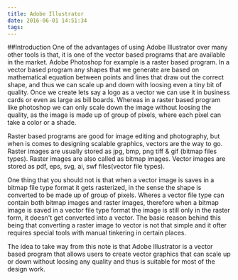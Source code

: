 ```yaml
---
title: Adobe Illustrator
date: 2016-06-01 14:51:34
tags:
---
```


##Introduction
One of the advantages of using Adobe Illustrator over many other tools is that, it is one of the vector based programs that are available in the market. Adobe Photoshop for example is a raster based program. In a vector based program any shapes that we generate are based on mathematical equation between points and lines that draw out the correct shape, and thus we can scale up and down with loosing even a tiny bit of quality. Once we create lets say a logo as a vector we can use it in business cards or even as large as bill boards. Whereas in a raster based program like photoshop we can only scale down the image without loosing the quality, as the image is made up of group of pixels, where each pixel can take a color or a shade. 

Raster based programs are good for image editing and photography, but when is comes to designing scalable graphics, vectors are the way to go. Raster images are usually stored as jpg, bmp, png tiff & gif (bitmap files types). Raster images are also called as bitmap images. Vector images are stored as pdf, eps, svg, ai, swf files(vector file types). 

One thing that you should not is that when a vector image is saves in a bitmap file type format it gets rasterized, in the sense the shape is converted to be made up of group of pixels. Wheres a vector file type can contain both bitmap images and raster images, therefore when a bitmap image is saved in a vector file type format the image is still only in the raster form, it doesn't get converted into a vector. The basic reason behind this being that converting a raster image to vector is not that simple and it ofter requires special tools with manual tinkering in certain places.

The idea to take way from this note is that Adobe Illustrator is a vector based program that allows users to create vector graphics that can scale up or down without loosing any quality and thus is suitable for most of the design work.
